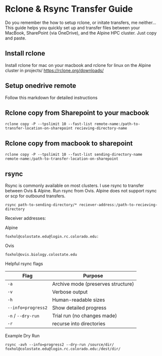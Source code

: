 # Rclone & Rsync Transfer Guide
Do you remember the how to setup rclone, or initate transfers, me neither... This guide helps you quickly set up and transfer files between your MacBook, SharePoint (via OneDrive), and the Alpine HPC cluster. Just copy and paste.

## Install rclone
Install rclone for mac on your macbook and rclone for linux on the Alpine cluster in projects/ https://rclone.org/downloads/
 
## Setup onedrive remote
Follow this markdown for detailed instructions

## Rclone copy from Sharepoint to your macbook
```
rclone copy -P --tpslimit 10 --fast-list remote-name:/path-to-transfer-location-on-sharepoint recieving-directory-name
```

## Rclone copy from macbook to sharepoint
```
rclone copy -P --tpslimit 10 --fast-list sending-directory-name remote-name:/path-to-transfer-location-on-sharepoint
```

## rsync
Rsync is commonly available on most clusters. I use rsync to transfer between Ovis & Alpine. Run rsync from Ovis. Alpine does not support rsync or scp for outbound transfers. 
```
rsync path-to-sending-directory/* reciever-address:/path-to-recieving-directory
```

Receiver addresses:

Alpine
```
foxhol@colostate.edu@login.rc.colorado.edu:
```
Ovis
```
foxhol@ovis.biology.colostate.edu
```

Helpful rsync flags

| Flag               | Purpose                            |
| ------------------ | ---------------------------------- |
| `-a`               | Archive mode (preserves structure) |
| `-v`               | Verbose output                     |
| `-h`               | Human-readable sizes               |
| `--info=progress2` | Show detailed progress             |
| `-n` / `--dry-run` | Trial run (no changes made)        |
| `-r`               | recurse into directories           |

Example Dry Run
```
rsync -avh --info=progress2 --dry-run /source/dir/ foxhol@colostate.edu@login.rc.colorado.edu:/dest/dir/
```


